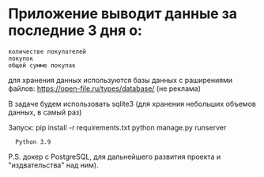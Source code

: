 # Приложение выводит данные за последние 3 дня o:

    количестве покупателей
    покупок
    общей сумме покупак
  
для хранения данных используются базы данных с раширениями файлов: https://open-file.ru/types/database/ (не реклама)

В задаче будем использовать sqlite3 (для хранения небольших объемов данных, в самый раз)

Запуск: 
      pip install -r requirements.txt
      python manage.py runserver

      Python 3.9

P.S. докер с PostgreSQL, для дальнейшего развития проекта и "издвательства" над ним).
